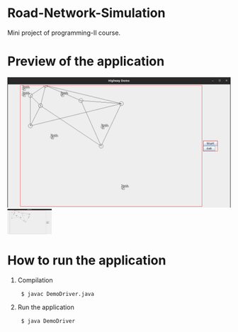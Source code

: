 # Road-Network-Simulation
Mini project of programming-II course.

# Preview of the application
![](assets/1.png)
<img src="assets/2.png" width="100">

# How to run the application
1. Compilation

        $ javac DemoDriver.java      
        
2. Run the application

        $ java DemoDriver
